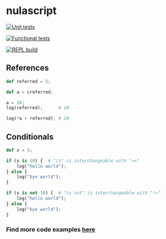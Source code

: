 # nulascript

[![Unit tests](https://github.com/asynchroza/nulascript/actions/workflows/unit-tests.yaml/badge.svg)](https://github.com/asynchroza/nulascript/actions/workflows/unit-tests.yaml)

[![Functional tests](https://github.com/asynchroza/nulascript/actions/workflows/functional-tests.yaml/badge.svg)](https://github.com/asynchroza/nulascript/actions/workflows/functional-tests.yaml)

[![REPL build](https://github.com/asynchroza/nulascript/actions/workflows/build-repl.yaml/badge.svg)](https://github.com/asynchroza/nulascript/actions/workflows/build-repl.yaml)

## References

```python
def referred = 5;

def a = &referred;

a = 10;
log(referred);      # 10

log(*a + referred); # 20
```

## Conditionals

```python
def x = 5;

if (x is 10) {  # "is" is interchangeable with "=="
    log("hello world");
} else {
    log("bye world");
}

if (x is not 10) {  # "is not" is interchangeable with "!="
    log("hello world");
} else {
    log("bye world");
}
```

### Find more code examples [here](/examples)
